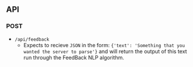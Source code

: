 ## API
### POST

- `/api/feedback`
	- Expects to recieve `JSON` in the form: `{'text': 'Something that you wanted the server to parse'}` and will return the output of this text run through the FeedBack NLP algorithm.